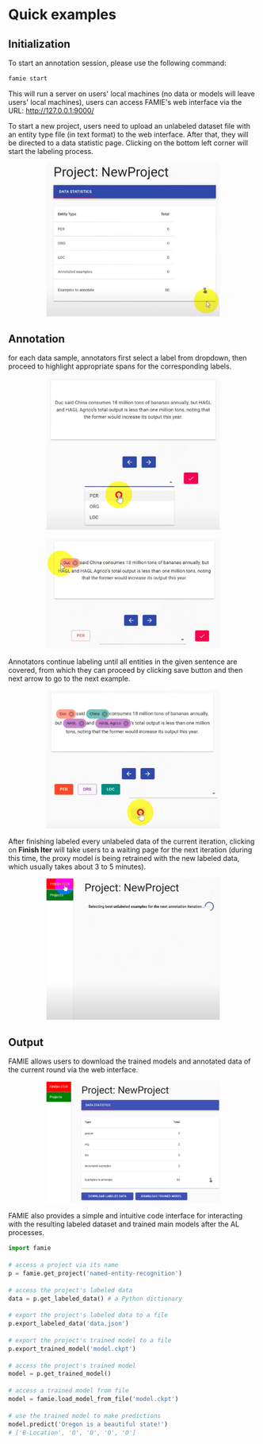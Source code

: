 # Quick examples

## Initialization
To start an annotation session, please use the following command:
```python
famie start
```
This will run a server on users' local machines (no data or models will leave users' local machines), users can access FAMIE's web interface via the URL: http://127.0.0.1:9000/

To start a new project, users need to upload an unlabeled dataset file with an entity type file (in text format) to the web interface. After that, they will be directed to a data statistic page. Clicking on the bottom left corner will start the labeling process.
<p align="middle">
  <img src="../../pics/0_newproj.png" width="350" />
</p>

## Annotation

for each data sample, annotators first select a label from dropdown, then proceed to highlight appropriate spans for the corresponding labels.
<p align="middle">
  <img src="../../pics/1_select_label.png" width="350" />
</p>
<p align="middle">
  <img src="../../pics/2_anno_span.png" width="350" />
</p>

Annotators continue labeling until all entities in the given sentence are covered, from which they can proceed by clicking save button and then next arrow to go to the next example.
<p align="middle">
  <img src="../../pics/3_save_next.png" width="350" />
</p>

After finishing labeled every unlabeled data of the current iteration, clicking on **Finish Iter** will take users to a waiting page for the next iteration (during this time, the proxy model is being retrained with the new labeled data, which usually takes about 3 to 5 minutes).
<p align="middle">
  <img src="../../pics/4_fin_prox.png" width="350" />
</p>

## Output
 FAMIE allows users to download the trained models and annotated data of the current round via the web interface.
<p align="middle">
  <img src="../../pics/download.png" width="350" />
</p>

FAMIE also provides a simple and intuitive code
interface for interacting with the resulting labeled
dataset and trained main models after the AL processes.

```python
import famie

# access a project via its name
p = famie.get_project('named-entity-recognition') 

# access the project's labeled data
data = p.get_labeled_data() # a Python dictionary

# export the project's labeled data to a file
p.export_labeled_data('data.json')

# export the project's trained model to a file
p.export_trained_model('model.ckpt')

# access the project's trained model
model = p.get_trained_model()

# access a trained model from file
model = famie.load_model_from_file('model.ckpt')

# use the trained model to make predictions
model.predict('Oregon is a beautiful state!')
# ['B-Location', 'O', 'O', 'O', 'O']